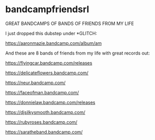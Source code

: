 # bandcampfriendsrl

GREAT BANDCAMPS OF BANDS OF FRIENDS FROM MY LIFE

I just dropped this dubstep under *GLITCH:

https://aaronmazie.bandcamp.com/album/am

And these are 8 bands of friends from my life with great records out:

https://flyingcar.bandcamp.com/releases

https://delicateflowers.bandcamp.com/

https://neur.bandcamp.com/

https://faceofman.bandcamp.com/

https://donnielaw.bandcamp.com/releases

https://djsilkysmooth.bandcamp.com/

https://rubyroses.bandcamp.com/

https://saratheband.bandcamp.com/
